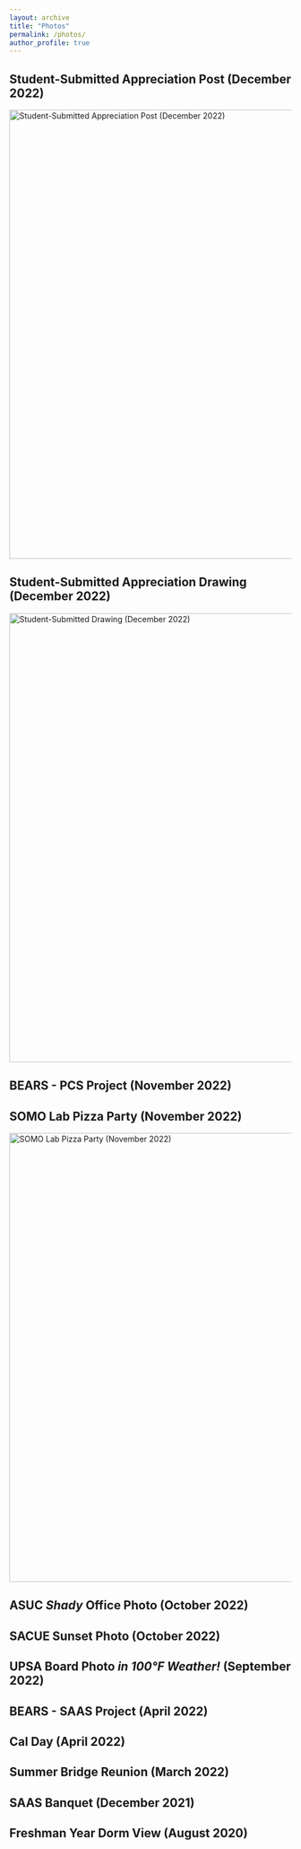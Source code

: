 ```yaml
---
layout: archive
title: "Photos"
permalink: /photos/
author_profile: true
---
```


## Student-Submitted Appreciation Post (December 2022)
<img width="800" alt="Student-Submitted Appreciation Post (December 2022)" src="https://user-images.githubusercontent.com/100865459/210116278-9864112e-8b67-4471-bdb3-4098019ad0cb.png">

## Student-Submitted Appreciation Drawing (December 2022)
<img width="800" alt="Student-Submitted Drawing (December 2022)" src="https://user-images.githubusercontent.com/100865459/210116271-8cf7838f-9e2e-4958-93ce-46d494ba9889.png">

## BEARS - PCS Project (November 2022)

## SOMO Lab Pizza Party (November 2022)
<img width="800" alt="SOMO Lab Pizza Party (November 2022)" src="https://user-images.githubusercontent.com/100865459/210116506-de5f9d75-84ca-416b-969b-54998517d4b3.jpeg">

## ASUC _Shady_ Office Photo (October 2022)

## SACUE Sunset Photo (October 2022)

## UPSA Board Photo _in 100°F Weather!_ (September 2022)

## BEARS - SAAS Project (April 2022)

## Cal Day (April 2022)

## Summer Bridge Reunion (March 2022)

## SAAS Banquet (December 2021)

## Freshman Year Dorm View (August 2020)
